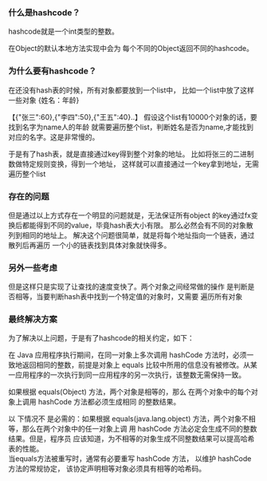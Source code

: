 ### 什么是hashcode？
hashcode就是一个int类型的整数。

在Object的默认本地方法实现中会为
每个不同的Object返回不同的hashcode。

### 为什么要有hashcode？
在还没有hash表的时候，所有对象都要放到一个list中，
比如一个list中放了这样一些对象 {姓名：年龄}


【{"张三":60},{"李四":50},{"王五":40}..】
假设这个list有10000个对象的话，要找到名字为name人的年龄
就需要遍历整个list，判断姓名是否为name,才能找到
对应的名字。这是非常慢的。

于是有了hash表，就是直接通过key得到整个对象的地址。
比如将张三的二进制数做特定规则变换，得到一个地址，
这样就可以直接通过一个key拿到地址，无需遍历整个list

### 存在的问题
但是通过以上方式存在一个明显的问题就是，无法保证所有object
的key通过fx变换后都能得到不同的value，毕竟hash表大小有限。
那么必然会有不同的对象散列到相同的地址上。
解决这个问题很简单，就是将每个地址指向一个链表，通过散列后再遍历
一个小的链表找到具体对象就快得多。

### 另外一些考虑
但是这样只是实现了让查找的速度变快了。两个对象之间经常做的操作
是判断是否相等，当要判断hash表中找到一个特定值的对象时，又需要
遍历所有对象

### 最终解决方案
为了解决以上问题，于是有了hashcode的相关约定，如下：

在 Java 应用程序执行期间，在同一对象上多次调用 hashCode 
方法时，必须一致地返回相同的整数，前提是对象上 equals 
比较中所用的信息没有被修改。从某一应用程序的一次执行到同一应用程序的另一次执行，该整数无需保持一致。   

如果根据 equals(Object) 方法，两个对象是相等的，那么
在两个对象中的每个对象上调用 hashCode 方法都必须生成相同
的整数结果。   

以 下情况不 是必需的：如果根据 equals(java.lang.object) 
方法，两个对象不相等，那么在两个对象中的任一对象上调 
用 hashCode 方法必定会生成不同的整数结果。但是，程序员
应该知道，为不相等的对象生成不同整数结果可以提高哈希表的性能。   
当equals方法被重写时，通常有必要重写 hashCode 方法，
以维护 hashCode 方法的常规协定，
该协定声明相等对象必须具有相等的哈希码。 

